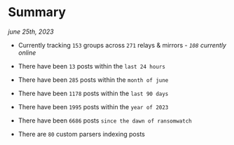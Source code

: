 
# Summary
_june 25th, 2023_

- Currently tracking `153` groups across `271` relays & mirrors - _`108` currently online_

- There have been `13` posts within the `last 24 hours`

- There have been `285` posts within the `month of june`

- There have been `1178` posts within the `last 90 days`

- There have been `1995` posts within the `year of 2023`

- There have been `6686` posts `since the dawn of ransomwatch`

- There are `80` custom parsers indexing posts
